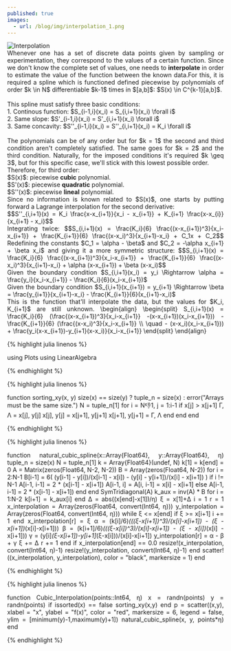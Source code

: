 ```yaml
---
published: true
images:
  - url: /blog/img/interpolation_1.png
---
```

<style TYPE="text/css">
code.has-jax {font: inherit; font-size: 100%; background: inherit; border: inherit;}
</style>
<script type="text/x-mathjax-config">
MathJax.Hub.Config({
    tex2jax: {
        inlineMath: [['$','$'], ['\\(','\\)']],
        skipTags: ['script', 'noscript', 'style', 'textarea', 'pre'] // removed 'code' entry
    }
});
MathJax.Hub.Queue(function() {
    var all = MathJax.Hub.getAllJax(), i;
    for(i = 0; i < all.length; i += 1) {
        all[i].SourceElement().parentNode.className += ' has-jax';
    }
});
</script>
<script type="text/javascript" src="https://cdnjs.cloudflare.com/ajax/libs/mathjax/2.7.4/MathJax.js?config=TeX-AMS_HTML-full"></script>

<img alt="Interpolation" src="/blog/img/interpolation_1.png"> 

<div style="text-align: justify">Whenever one has a set of discrete data points given by sampling or experimentation, they correspond to the values of a certain function. Since we don't know the complete set of values, one needs to <b>interpolate</b> in order to estimate the value of the function between the known data.For this, it is required a spline which is functioned defined piecewise by polynomials of order $k \in N$ differentiable $k-1$ times in $[a,b]$: $S(x) \in C^{k-1}[a,b]$. <br><br>
This spline must satisfy three basic conditions:<br>
  1. Continous function: $S_{i-1,i}(x_i) = S_{i,i+1}(x_i)  \forall  i$<br>
  2. Same slope: $S'_{i-1,i}(x_i) = S'_{i,i+1}(x_i)  \forall  i$<br>
  3. Same concavity: $S''_{i-1,i}(x_i) = S''_{i,i+1}(x_i) = K_i \forall  i$<br><br>
The polynomials can be of any order but for $k = 1$ the second and third condition aren't completely satisfied. The same goes for $k = 2$ and the third condition. Naturally, for the imposed conditions it's required $k \geq 3$, but for this specific case, we'll stick with this lowest possible order.<br>
Therefore, for third order:<br>
$S(x)$: piecewise <b>cubic</b> polynomial.<br>
$S'(x)$: piecewise <b>quadratic</b> polynomial.<br>
$S''(x)$: piecewise <b>lineal</b> polynomial.<br>
Since no information is known related to $S(x)$, one starts by putting forward a Lagrange interpolation for the second derivative:<br>
$$S''_{i,i+1}(x) = K_i \frac{x-x_{i+1}}{x_i - x_{i+1}} + K_{i+1} \frac{x-x_{i}}{x_{i+1} - x_i}$$<br>
Integrating twice:
$$S_{i,i+1}(x) = \frac{K_i}{6} \frac{(x-x_{i+1})^3}{x_i-x_{i+1}} + \frac{K_{i+1}}{6} \frac{(x-x_i)^3}{x_{i+1}-x_i} + C_1x + C_2$$
Redefining the constants $C_1 = \alpha - \beta$ and $C_2 = -\alpha x_{i+1} + \beta x_i$ and giving it a more symmetric structure:
$$S_{i,i+1}(x) = \frac{K_i}{6} \frac{(x-x_{i+1})^3}{x_i-x_{i+1}} + \frac{K_{i+1}}{6} \frac{(x-x_i)^3}{x_{i+1}-x_i} + \alpha (x-x_{i+1}) + \beta (x-x_i)$$<br>
Given the boundary condition $S_{i,i+1}(x_i) = y_i \Rightarrow \alpha = \frac{y_i}{x_i-x_{i+1}} - \frac{K_i}{6}(x_i-x_{i+1})$<br>
Given the boundary condition $S_{i,i+1}(x_{i+1}) = y_{i+1} \Rightarrow \beta = \frac{y_{i+1}}{x_{i+1}-x_i} - \frac{K_{i+1}}{6}(x_{i+1}-x_i)$
<br>This is the function that'll interpolate the data, but the values for $K_i, K_{i+1}$ are still unknown.
\begin{align}
 \begin{split}
 S_{i,i+1}(x) = \frac{K_i}{6} (\frac{(x-x_{i+1})^3}{x_i-x_{i+1}} -(x-x_{i+1})(x_i-x_{i+1})) - \frac{K_{i+1}}{6} (\frac{(x-x_i)^3}{x_i-x_{i+1}} \\
  \quad - (x-x_i)(x_i-x_{i+1})) + \frac{y_i(x-x_{i+1})-y_{i+1}(x-x_i)}{x_i-x_{i+1}}
\end{split}
\end{align}
  

  
{% highlight julia linenos %}

using Plots
using LinearAlgebra

{% endhighlight %}

{% highlight julia linenos %}

function sorting_xy(x, y)
    size(x) == size(y) ? tuple_n = size(x) : error("Arrays must be the same size.")
    N = tuple_n[1]
    for i = N:-1:1, j = 1:i-1
        if x[j] > x[j+1]
            Γ, Λ = x[j], y[j]
            x[j], y[j] = x[j+1], y[j+1]
            x[j+1], y[j+1] = Γ, Λ
        end
    end
end

{% endhighlight %}

{% highlight julia linenos %}

function natural_cubic_spline(x::Array{Float64}, y::Array{Float64}, η)
    tuple_n = size(x)
    N = tuple_n[1]
    k = Array{Float64}(undef, N)
    k[1] = k[end] = 0
    A = Matrix(zeros(Float64, N-2, N-2))
    B = Array(zeros(Float64, N-2))
    for i = 2:N-1
        B[i-1] = 6( (y[i-1] - y[i])/(x[i-1] - x[i]) - (y[i] - y[i+1])/(x[i] - x[i+1]) )
        if i != N-1
            A[i-1, i-1] = 2 * (x[i-1] - x[i+1])
            A[i-1, i] = A[i, i-1] = x[i] - x[i+1]
        else
            A[i-1, i-1] = 2 * (x[i-1] - x[i+1])
        end
    end
    SymTridiagonal(A)
    k_aux = inv(A) * B
    for i = 1:N-2
        k[i+1] = k_aux[i]
    end
    Δ = abs((x[end]-x[1])/η)
    ξ = x[1]+Δ
    i = 1
    r = 1
    x_interpolation = Array(zeros(Float64, convert(Int64, η)))
    y_interpolation = Array(zeros(Float64, convert(Int64, η)))
    while ξ <= x[end]
        if ξ >= x[i+1]
            i += 1
        end
        x_interpolation[r] = ξ
        α = (k[i]/6)*(((ξ-x[i+1])^3)/(x[i]-x[i+1]) - (ξ - x[i+1])*(x[i]-x[i+1]))
        β = (k[i+1]/6)*(((ξ-x[i])^3)/(x[i]-x[i+1]) - (ξ - x[i])*(x[i] - x[i+1]))
        γ = (y[i]*(ξ-x[i+1])-y[i+1]*(ξ-x[i]))/(x[i]-x[i+1])
        y_interpolation[r] = α - β + γ
        ξ += Δ
        r += 1
    end
    if x_interpolation[end] == 0.0
        resize!(x_interpolation, convert(Int64, η)-1)
        resize!(y_interpolation, convert(Int64, η)-1)
    end
    scatter!((x_interpolation, y_interpolation), 
    		color = "black", 
            markersize = 1)
end

{% endhighlight %}

{% highlight julia linenos %}

function Cubic_Interpolation(points::Int64, η)
    x = randn(points)
    y = randn(points)
    if issorted(x) == false
        sorting_xy(x,y)
    end
    p = scatter((x,y), 
    			xlabel = "x", 
                ylabel = "f(x)", 
                color = "red", 
                markersize = 6, 
                legend = false, 
                ylim = [minimum(y)-1,maximum(y)+1])
    natural_cubic_spline(x, y, points*η)
end

{% endhighlight %}
